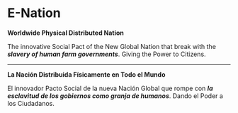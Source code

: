 # E-Nation
**Worldwide Physical Distributed Nation**

The innovative Social Pact of the New Global Nation that break with the ***slavery of human farm governments***. Giving the Power to Citizens.

----

**La Nación Distribuida Físicamente en Todo el Mundo**

El innovador Pacto Social de la nueva Nación Global que rompe con ***la esclavitud de los gobiernos como granja de humanos***. Dando el Poder a los Ciudadanos.

